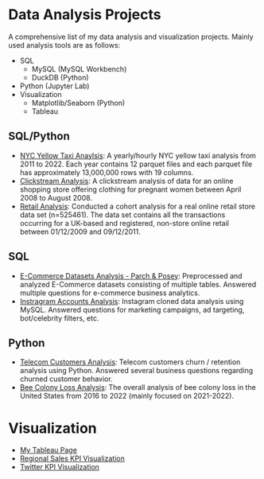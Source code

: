 # Data Analysis Projects

A comprehensive list of my data analysis and visualization projects. Mainly used analysis tools are as follows:

- SQL
    - MySQL (MySQL Workbench)
    - DuckDB (Python)
- Python (Jupyter Lab)
- Visualization
    - Matplotlib/Seaborn (Python)
    - Tableau

## SQL/Python

- [NYC Yellow Taxi Anaylsis](https://github.com/junnpp/nyc-yellow-taxi): A yearly/hourly NYC yellow taxi analysis from 2011 to 2022. Each year contains 12 parquet files and each parquet file has approximately 13,000,000 rows with 19 columns. 
- [Clickstream Analysis](https://github.com/junnpp/click-analysis): A clickstream analysis of data for an online shopping store offering clothing for pregnant women between April 2008 to August 2008. 
- [Retail Analysis](https://github.com/junnpp/retail-analysis): Conducted a cohort analysis for a real online retail store data set (n=525461). The data set contains all the transactions occurring for a UK-based and registered, non-store online retail between 01/12/2009 and 09/12/2011. 

## SQL

- [E-Commerce Datasets Analysis - Parch & Posey](./mysql-parch-and-posey-analysis/): Preprocessed and analyzed E-Commerce datasets consisting of multiple tables. Answered multiple questions for e-commerce business analytics.
- [Instragram Accounts Analysis](./mysql-instragram-project): Instagram cloned data analysis using MySQL. Answered questions for marketing campaigns, ad targeting, bot/celebrity filters, etc.

## Python

- [Telecom Customers Analysis](./python-telecom-churn-analysis/): Telecom customers churn / retention analysis using Python. Answered several business questions regarding churned customer behavior.
- [Bee Colony Loss Analysis](https://github.com/junnpp/bee-colony-loss): The overall analysis of bee colony loss in the United States from 2016 to 2022 (mainly focused on 2021-2022). 

# Visualization

- [My Tableau Page](https://public.tableau.com/app/profile/junhyeok.park)
- [Regional Sales KPI Visualization](https://public.tableau.com/app/profile/junhyeok.park/viz/RegionalProftabilityReport/regional-profitability)
- [Twitter KPI Visualization](https://public.tableau.com/app/profile/junhyeok.park/viz/TwitterKPIReportRWFD/Dashboard2)
